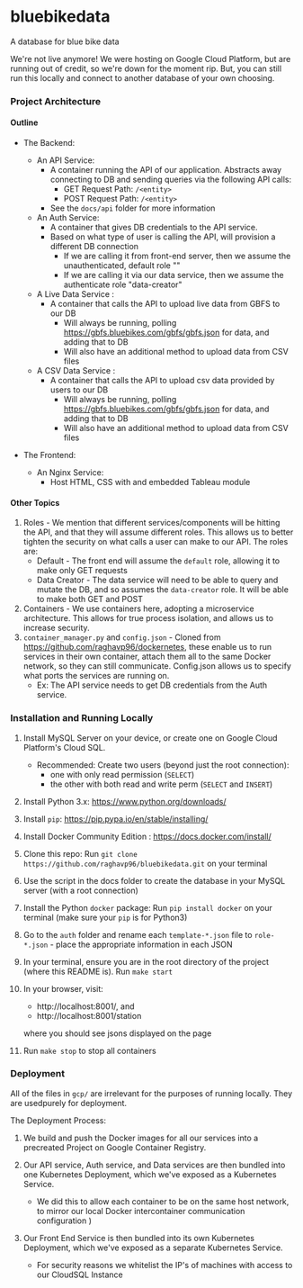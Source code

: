 # bluebikedata
A database for blue bike data

<!-- We are live! - Check out:
	* our Front-End at: http://35.245.104.115:8080/ -->

We're not live anymore! We were hosting on Google Cloud Platform, but are running out of credit, so we're down for the moment rip. But, you can still run this locally and connect to another database of your own choosing.

### Project Architecture

#### Outline
- The Backend:
	- An API Service:
		- A container running the API of our application. Abstracts away connecting to DB and sending queries via the following API calls:
			- GET Request Path: `/<entity>`
			- POST Request Path: `/<entity>`
		- See the `docs/api` folder for more information
	- An Auth Service:
		- A container that gives DB credentials to the API service.
		- Based on what type of user is calling the API, will provision a different DB connection
			- If we are calling it from front-end server, then we assume the unauthenticated, default role ""
			- If we are calling it via our data service, then we assume the authenticate role "data-creator"
	- A Live Data Service :
		- A container that calls the API to upload live data from GBFS to our DB
			- Will always be running, polling https://gbfs.bluebikes.com/gbfs/gbfs.json for data, and adding that to DB
			- Will also have an additional method to upload data from CSV files
	- A CSV Data Service :
		- A container that calls the API to upload csv data provided by users to our DB
			- Will always be running, polling https://gbfs.bluebikes.com/gbfs/gbfs.json for data, and adding that to DB
			- Will also have an additional method to upload data from CSV files

- The Frontend:
	- An Nginx Service:
		- Host HTML, CSS with and embedded Tableau module

	
#### Other Topics

1. Roles - We mention that different services/components will be hitting the API, and that they will assume different roles. This allows us to better tighten the security on what calls a user can make to our API. The roles are:
	- Default - The front end will assume the `default` role, allowing it to make only GET requests
	- Data Creator - The data service will need to be able to query and mutate the DB, and so assumes the `data-creator` role. It will be able to make both GET and POST
2. Containers - We use containers here, adopting a microservice architecture. This allows for true process isolation, and allows us to increase security.
3. `container_manager.py` and `config.json` - Cloned from https://github.com/raghavp96/dockernetes, these enable us to run services in their own container, attach them all to the same Docker network, so they can still communicate. Config.json allows us to specify what ports the services are running on.
	- Ex: The API service needs to get DB credentials from the Auth service.


### Installation and Running Locally

1. Install MySQL Server on your device, or create one on Google Cloud Platform's Cloud SQL.
	- Recommended: Create two users (beyond just the root connection): 
		- one with only read permission (`SELECT`)
		- the other with both read and write perm (`SELECT` and `INSERT`)
2. Install Python 3.x: https://www.python.org/downloads/
3. Install `pip`: https://pip.pypa.io/en/stable/installing/
4. Install Docker Community Edition : https://docs.docker.com/install/
5. Clone this repo: Run `git clone https://github.com/raghavp96/bluebikedata.git` on your terminal
6. Use the script in the docs folder to create the database in your MySQL server (with a root connection)
7. Install the Python `docker` package: Run `pip install docker` on your terminal (make sure your `pip` is for Python3)
8. Go to the `auth` folder and rename each `template-*.json` file to `role-*.json` - place the appropriate information in each JSON
9. In your terminal, ensure you are in the root directory of the project (where this README is). Run `make start`
10. In your browser, visit:
	- http://localhost:8001/, and
	- http://localhost:8001/station

	where you should see jsons displayed on the page
11. Run `make stop` to stop all containers


### Deployment

All of the files in `gcp/` are irrelevant for the purposes of running locally. They are usedpurely for deployment.

The Deployment Process:

1. We build and push the Docker images for all our services into a precreated Project on Google Container Registry.

2. Our API service, Auth service, and Data services are then bundled into one Kubernetes Deployment, which we've exposed as a Kubernetes Service. 
	
	-  We did this to allow each container to be on the same host network, to mirror our local Docker intercontainer communication configuration )

	<!-- - Our API is up (kind of) at: http://35.186.161.84:8001/ -->

3. Our Front End Service is then bundled into its own Kubernetes Deployment, which we've exposed as a separate Kubernetes Service.

	- For security reasons we whitelist the IP's of machines with access to our CloudSQL Instance